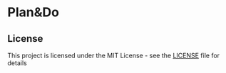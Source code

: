 # Plan&Do

## License

This project is licensed under the MIT License - see the [LICENSE](LICENSE) file for details